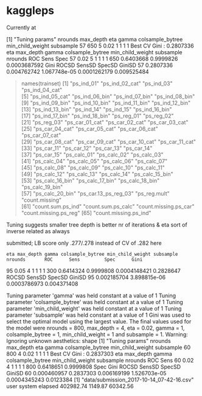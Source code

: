 # kaggleps

Currently at

[1] "Tuning params"
   nrounds max_depth  eta gamma colsample_bytree min_child_weight subsample
57     650         5 0.02     1                1                1         1
Best CV Gini  : 0.2807336
    eta max_depth gamma colsample_bytree min_child_weight subsample nrounds       ROC      Sens         Spec
57 0.02         5     1                1                1         1     650 0.6403668 0.9999826 0.0003687592
        Gini       ROCSD       SensSD       SpecSD      GiniSD
57 0.2807336 0.004762742 1.067748e-05 0.0001262179 0.009525484

> names(trainset)
 [1] "ps_ind_01"            "ps_ind_02_cat"        "ps_ind_03"            "ps_ind_04_cat"       
 [5] "ps_ind_05_cat"        "ps_ind_06_bin"        "ps_ind_07_bin"        "ps_ind_08_bin"       
 [9] "ps_ind_09_bin"        "ps_ind_10_bin"        "ps_ind_11_bin"        "ps_ind_12_bin"       
[13] "ps_ind_13_bin"        "ps_ind_14"            "ps_ind_15"            "ps_ind_16_bin"       
[17] "ps_ind_17_bin"        "ps_ind_18_bin"        "ps_reg_01"            "ps_reg_02"           
[21] "ps_reg_03"            "ps_car_01_cat"        "ps_car_02_cat"        "ps_car_03_cat"       
[25] "ps_car_04_cat"        "ps_car_05_cat"        "ps_car_06_cat"        "ps_car_07_cat"       
[29] "ps_car_08_cat"        "ps_car_09_cat"        "ps_car_10_cat"        "ps_car_11_cat"       
[33] "ps_car_11"            "ps_car_12"            "ps_car_13"            "ps_car_14"           
[37] "ps_car_15"            "ps_calc_01"           "ps_calc_02"           "ps_calc_03"          
[41] "ps_calc_04"           "ps_calc_05"           "ps_calc_06"           "ps_calc_07"          
[45] "ps_calc_08"           "ps_calc_09"           "ps_calc_10"           "ps_calc_11"          
[49] "ps_calc_12"           "ps_calc_13"           "ps_calc_14"           "ps_calc_15_bin"      
[53] "ps_calc_16_bin"       "ps_calc_17_bin"       "ps_calc_18_bin"       "ps_calc_19_bin"      
[57] "ps_calc_20_bin"       "ps_car.13_ps_reg_03"  "ps_reg.mult"          "count.missing"       
[61] "count.sum.ps_ind"     "count.sum.ps_calc"    "count.missing.ps_car" "count.missing.ps_reg"
[65] "count.missing.ps_ind"

Tuning suggests smaller tree depth is better
nr of iterations & eta sort of inverse related as always

submitted; LB score only .277/.278 instead of CV of .282 here

    eta max_depth gamma colsample_bytree min_child_weight subsample nrounds       ROC      Sens         Spec      Gini
95 0.05         4     1                1                1         1     300 0.6414324 0.9999808 0.0004148421 0.2828647
         ROCSD       SensSD       SpecSD      GiniSD
95 0.002185704 3.898815e-06 0.0003786973 0.004371408



Tuning parameter 'gamma' was held constant at a value of 1
Tuning parameter 'colsample_bytree' was
 held constant at a value of 1
Tuning parameter 'min_child_weight' was held constant at a value of
 1
Tuning parameter 'subsample' was held constant at a value of 1
Gini was used to select the optimal model using  the largest value.
The final values used for the model were nrounds = 800, max_depth = 4, eta = 0.02, gamma =
 1, colsample_bytree = 1, min_child_weight = 1 and subsample = 1.
Warning: Ignoring unknown aesthetics: shape
[1] "Tuning params"
   nrounds max_depth  eta gamma colsample_bytree min_child_weight subsample
60     800         4 0.02     1                1                1         1
Best CV Gini  : 0.2837303
    eta max_depth gamma colsample_bytree min_child_weight subsample nrounds       ROC      Sens
60 0.02         4     1                1                1         1     800 0.6418651 0.9999808
          Spec      Gini       ROCSD       SensSD       SpecSD    GiniSD
60 0.000460957 0.2837303 0.006169199 1.526703e-05 0.0004345243 0.0123384
[1] "data/submission_2017-10-14_07-42-16.csv"
     user    system   elapsed 
402982.74   1149.87  60342.56 
